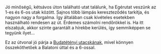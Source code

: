 Jó minőségű, kétsávos úton található utat találunk, ha Egérutat veszünk az 1-es és 6-os utak között. Sajnos több lámpás kereszteződés tarkítja, és nagyon nagy a forgalma. Így általában csak kivételes esetekben használható rendesen az út. Érdemes számolni rendőrökkel is. Ha itt elszabjuk, akkor szinte garantált a hírekbe kerülés, így semmiképpen se tegyünk ilyet...

Ez az útvonal jó párja a [Budatétényi utacskának](#Budateteny), mivel könnyen összeköthetőek a Balatoni úttal és a 6-ossal.
